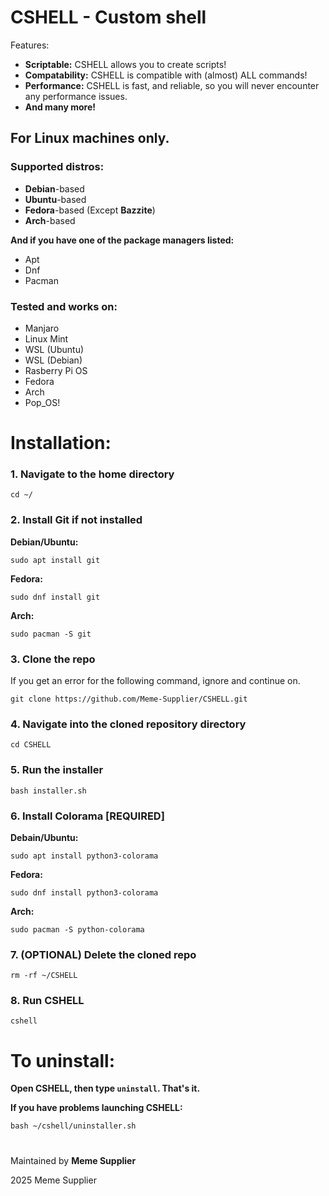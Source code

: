 # CSHELL - Custom shell

Features:

- **Scriptable:** CSHELL allows you to create scripts!
- **Compatability:** CSHELL is compatible with (almost) ALL commands!
- **Performance:** CSHELL is fast, and reliable, so you will never encounter any performance issues.
- **And many more!**

## For **Linux** machines only.
### Supported distros:
- **Debian**-based
- **Ubuntu**-based
- **Fedora**-based (Except **Bazzite**)
- **Arch**-based

**And if you have one of the package managers listed:**
- Apt
- Dnf
- Pacman

### Tested and works on:
- Manjaro
- Linux Mint
- WSL (Ubuntu)
- WSL (Debian)
- Rasberry Pi OS
- Fedora
- Arch
- Pop_OS!

#
# Installation:

### 1. Navigate to the home directory
`cd ~/`

### 2. Install Git if not installed

**Debian/Ubuntu:**

`sudo apt install git`

**Fedora:**

`sudo dnf install git`

**Arch:**

`sudo pacman -S git`

### 3. Clone the repo

If you get an error for the following command, ignore and continue on.

`git clone https://github.com/Meme-Supplier/CSHELL.git`

### 4. Navigate into the cloned repository directory
`cd CSHELL`

### 5. Run the installer
`bash installer.sh`

### 6. Install Colorama [REQUIRED]

**Debain/Ubuntu:**

`sudo apt install python3-colorama`

**Fedora:**

`sudo dnf install python3-colorama`

**Arch:**

`sudo pacman -S python-colorama`

### 7. (OPTIONAL) Delete the cloned repo
`rm -rf ~/CSHELL`

### 8. Run CSHELL
`cshell`

#
# To uninstall:
**Open CSHELL, then type `uninstall`. That's it.**

**If you have problems launching CSHELL:**

`bash ~/cshell/uninstaller.sh`

#
Maintained by **Meme Supplier**

2025 Meme Supplier

